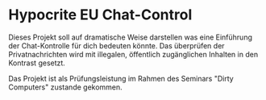 # Hypocrite EU Chat-Control
Dieses Projekt soll auf dramatische Weise darstellen was eine Einführung der Chat-Kontrolle für dich bedeuten könnte. Das überprüfen der Privatnachrichten wird mit illegalen, öffentlich zugänglichen Inhalten in den Kontrast gesetzt.

Das Projekt ist als Prüfungsleistung im Rahmen des Seminars "Dirty Computers" zustande gekommen.
